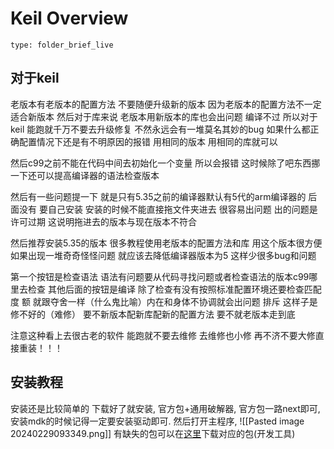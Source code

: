 # Keil Overview

```ccard
type: folder_brief_live
```
## 对于keil 
老版本有老版本的配置方法 不要随便升级新的版本 因为老版本的配置方法不一定适合新版本 然后对于库来说 老版本用新版本的库也会出问题 编译不过 所以对于keil 能跑就千万不要去升级修复 不然永远会有一堆莫名其妙的bug 如果什么都正确配置情况下还是有不明原因的报错 用相同的版本 用相同的库就可以 

然后c99之前不能在代码中间去初始化一个变量 所以会报错 这时候除了吧东西挪一下还可以提高编译器的语法检查版本

然后有一些问题提一下 就是只有5.35之前的编译器默认有5代的arm编译器的 后面没有 要自己安装 安装的时候不能直接拖文件夹进去 很容易出问题 出的问题是许可过期 这说明拖进去的版本与现在版本不符合 

然后推荐安装5.35的版本 很多教程使用老版本的配置方法和库 用这个版本很方便 如果出现一堆奇奇怪怪问题 就应该去降低编译器版本为5 这样少很多bug和问题 

第一个按钮是检查语法 语法有问题要从代码寻找问题或者检查语法的版本c99哪里去检查
其他后面的按钮是编译 除了检查有没有按照标准配置环境还要检查匹配度
额 就跟夺舍一样（什么鬼比喻）内在和身体不协调就会出问题 排斥 这样子是修不好的（难修）
要不新版本配新库配新的配置方法 
要不就老版本走到底

注意这种看上去很古老的软件 能跑就不要去维修 去维修也小修 再不济不要大修直接重装！！！

## 安装教程
安装还是比较简单的
下载好了就安装, 官方包+通用破解器, 官方包一路next即可, 安装mdk的时候记得一定要安装驱动即可.
然后打开主程序, 
![[Pasted image 20240229093349.png]]
有缺失的包可以在[这里](https://www.keil.com/dd2/pack/)下载对应的包(开发工具)
